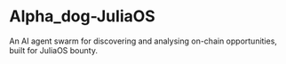 # Alpha_dog-JuliaOS
An AI agent swarm for discovering and analysing on-chain opportunities, built for JuliaOS bounty.
